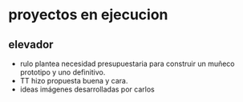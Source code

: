 # proyectos en ejecucion

## elevador
- rulo plantea necesidad presupuestaria para construir un muñeco prototipo y uno definitivo.
- TT hizo propuesta buena y cara. 
- ideas imágenes desarrolladas por carlos